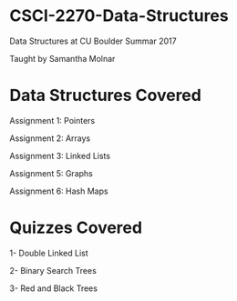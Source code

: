 # CSCI-2270-Data-Structures

Data Structures at CU Boulder Summar 2017

Taught by Samantha Molnar

# Data Structures Covered

Assignment 1: Pointers

Assignment 2: Arrays

Assignment 3: Linked Lists

Assignment 5: Graphs

Assignment 6: Hash Maps

# Quizzes Covered

1- Double Linked List

2- Binary Search Trees

3- Red and Black Trees
